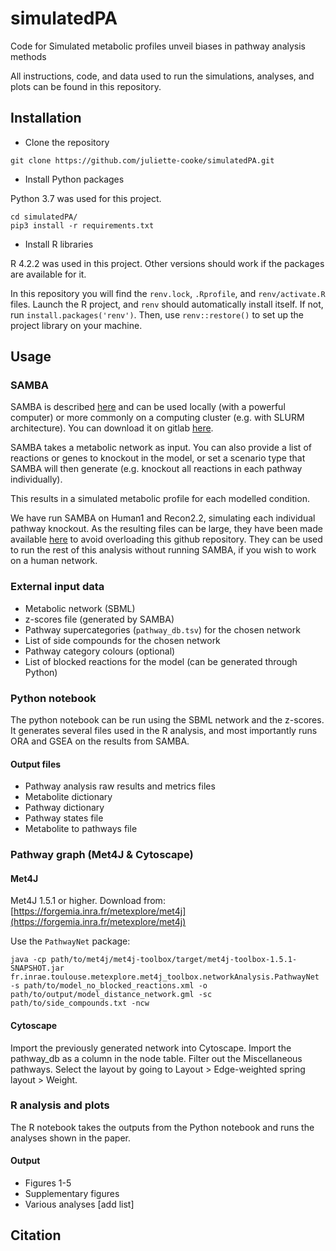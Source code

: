 # simulatedPA
Code for Simulated metabolic profiles unveil biases in pathway analysis methods

All instructions, code, and data used to run the simulations, analyses, and plots can be found in this repository.

## Installation
- Clone the repository
```
git clone https://github.com/juliette-cooke/simulatedPA.git
```

- Install Python packages  

Python 3.7 was used for this project.
```
cd simulatedPA/
pip3 install -r requirements.txt
```

- Install R libraries  

R 4.2.2 was used in this project. Other versions should work if the packages are available for it.

In this repository you will find the `renv.lock`, `.Rprofile`, and `renv/activate.R` files. Launch the R project, and `renv` should automatically install itself. If not, run `install.packages('renv')`. Then, use `renv::restore()` to set up the project library on your machine.


## Usage
### SAMBA
SAMBA is described [here](https://doi.org/10.1371%2Fjournal.pcbi.1011381) and can be used locally (with a powerful computer) or more commonly on a computing cluster (e.g. with SLURM architecture). You can download it on gitlab [here](https://forgemia.inra.fr/metexplore/cbm/samba-project/samba).

SAMBA takes a metabolic network as input. You can also provide a list of reactions or genes to knockout in the model, or set a scenario type that SAMBA will then generate (e.g. knockout all reactions in each pathway individually).

This results in a simulated metabolic profile for each modelled condition.

We have run SAMBA on Human1 and Recon2.2, simulating each individual pathway knockout. As the resulting files can be large, they have been made available [here](https://zenodo.org/records/13753914) to avoid overloading this github repository. They can be used to run the rest of this analysis without running SAMBA, if you wish to work on a human network.

### External input data
- Metabolic network (SBML)
- z-scores file (generated by SAMBA)
- Pathway supercategories (`pathway_db.tsv`) for the chosen network
- List of side compounds for the chosen network
- Pathway category colours (optional)
- List of blocked reactions for the model (can be generated through Python)


### Python notebook
The python notebook can be run using the SBML network and the z-scores. It generates several files used in the R analysis, and most importantly runs ORA and GSEA on the results from SAMBA.

#### Output files
- Pathway analysis raw results and metrics files
- Metabolite dictionary
- Pathway dictionary
- Pathway states file
- Metabolite to pathways file


### Pathway graph (Met4J & Cytoscape)
#### Met4J
Met4J 1.5.1 or higher. Download from: [https://forgemia.inra.fr/metexplore/met4j](https://forgemia.inra.fr/metexplore/met4j)

Use the `PathwayNet` package:

```{bash}
java -cp path/to/met4j/met4j-toolbox/target/met4j-toolbox-1.5.1-SNAPSHOT.jar fr.inrae.toulouse.metexplore.met4j_toolbox.networkAnalysis.PathwayNet -s path/to/model_no_blocked_reactions.xml -o path/to/output/model_distance_network.gml -sc path/to/side_compounds.txt -ncw
```

#### Cytoscape
Import the previously generated network into Cytoscape. Import the pathway_db as a column in the node table. Filter out the Miscellaneous pathways. Select the layout by going to Layout > Edge-weighted spring layout > Weight.

### R analysis and plots
The R notebook takes the outputs from the Python notebook and runs the analyses shown in the paper. 


#### Output
- Figures 1-5
- Supplementary figures
- Various analyses [add list]

## Citation

